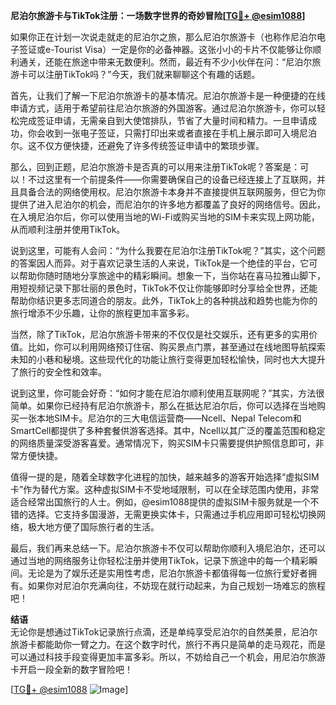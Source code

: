 **尼泊尔旅游卡与TikTok注册：一场数字世界的奇妙冒险[[TG💪+ @esim1088](https://t.me/s/esim1088)]**

如果你正在计划一次说走就走的尼泊尔之旅，那么尼泊尔旅游卡（也称作尼泊尔电子签证或e-Tourist Visa）一定是你的必备神器。这张小小的卡片不仅能够让你顺利通关，还能在旅途中带来无数便利。然而，最近有不少小伙伴在问：“尼泊尔旅游卡可以注册TikTok吗？”今天，我们就来聊聊这个有趣的话题。

首先，让我们了解一下尼泊尔旅游卡的基本情况。尼泊尔旅游卡是一种便捷的在线申请方式，适用于希望前往尼泊尔旅游的外国游客。通过尼泊尔旅游卡，你可以轻松完成签证申请，无需亲自到大使馆排队，节省了大量时间和精力。一旦申请成功，你会收到一张电子签证，只需打印出来或者直接在手机上展示即可入境尼泊尔。这不仅方便快捷，还避免了许多传统签证申请中的繁琐步骤。

那么，回到正题，尼泊尔旅游卡是否真的可以用来注册TikTok呢？答案是：可以！不过这里有一个前提条件——你需要确保自己的设备已经连接上了互联网，并且具备合法的网络使用权。尼泊尔旅游卡本身并不直接提供互联网服务，但它为你提供了进入尼泊尔的机会，而尼泊尔的许多地方都覆盖了良好的网络信号。因此，在入境尼泊尔后，你可以使用当地的Wi-Fi或购买当地的SIM卡来实现上网功能，从而顺利注册并使用TikTok。

说到这里，可能有人会问：“为什么我要在尼泊尔注册TikTok呢？”其实，这个问题的答案因人而异。对于喜欢记录生活的人来说，TikTok是一个绝佳的平台，它可以帮助你随时随地分享旅途中的精彩瞬间。想象一下，当你站在喜马拉雅山脚下，用短视频记录下那壮丽的景色时，TikTok不仅让你能够即时分享给全世界，还能帮助你结识更多志同道合的朋友。此外，TikTok上的各种挑战和趋势也能为你的旅行增添不少乐趣，让你的旅程更加丰富多彩。

当然，除了TikTok，尼泊尔旅游卡带来的不仅仅是社交娱乐，还有更多的实用价值。比如，你可以利用网络预订住宿、购买景点门票，甚至通过在线地图导航探索未知的小巷和秘境。这些现代化的功能让旅行变得更加轻松愉快，同时也大大提升了旅行的安全性和效率。

说到这里，你可能会好奇：“如何才能在尼泊尔顺利使用互联网呢？”其实，方法很简单。如果你已经持有尼泊尔旅游卡，那么在抵达尼泊尔后，你可以选择在当地购买一张本地SIM卡。尼泊尔的三大电信运营商——Ncell、Nepal Telecom和SmartCell都提供了多种套餐供游客选择。其中，Ncell以其广泛的覆盖范围和稳定的网络质量深受游客喜爱。通常情况下，购买SIM卡只需要提供护照信息即可，非常方便快捷。

值得一提的是，随着全球数字化进程的加快，越来越多的游客开始选择“虚拟SIM卡”作为替代方案。这种虚拟SIM卡不受地域限制，可以在全球范围内使用，非常适合经常出国旅行的人士。例如，@esim1088提供的虚拟SIM卡服务就是一个不错的选择。它支持多国漫游，无需更换实体卡，只需通过手机应用即可轻松切换网络，极大地方便了国际旅行者的生活。

最后，我们再来总结一下。尼泊尔旅游卡不仅可以帮助你顺利入境尼泊尔，还可以通过当地的网络服务让你轻松注册并使用TikTok，记录下旅途中的每一个精彩瞬间。无论是为了娱乐还是实用性考虑，尼泊尔旅游卡都值得每一位旅行爱好者拥有。如果你对尼泊尔充满向往，不妨现在就行动起来，为自己规划一场难忘的旅程吧！

**结语**  
无论你是想通过TikTok记录旅行点滴，还是单纯享受尼泊尔的自然美景，尼泊尔旅游卡都能助你一臂之力。在这个数字时代，旅行不再只是简单的走马观花，而是可以通过科技手段变得更加丰富多彩。所以，不妨给自己一个机会，用尼泊尔旅游卡开启一段全新的数字冒险吧！

[[TG💪+ @esim1088](https://t.me/s/esim1088) ![Image](https://i.postimg.cc/4NQfJmqS/Snipaste-2025-05-13-00-14-12.png)]